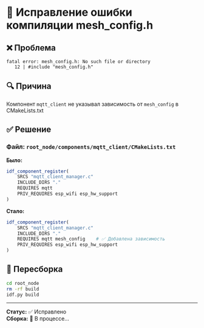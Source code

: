 # 🔧 Исправление ошибки компиляции mesh_config.h

## ❌ Проблема
```
fatal error: mesh_config.h: No such file or directory
   12 | #include "mesh_config.h"
```

## 🔍 Причина
Компонент `mqtt_client` не указывал зависимость от `mesh_config` в CMakeLists.txt

## ✅ Решение

### Файл: `root_node/components/mqtt_client/CMakeLists.txt`

**Было:**
```cmake
idf_component_register(
    SRCS "mqtt_client_manager.c"
    INCLUDE_DIRS "."
    REQUIRES mqtt
    PRIV_REQUIRES esp_wifi esp_hw_support
)
```

**Стало:**
```cmake
idf_component_register(
    SRCS "mqtt_client_manager.c"
    INCLUDE_DIRS "."
    REQUIRES mqtt mesh_config    # ✅ Добавлена зависимость
    PRIV_REQUIRES esp_wifi esp_hw_support
)
```

## 🚀 Пересборка

```bash
cd root_node
rm -rf build
idf.py build
```

---

**Статус:** ✅ Исправлено  
**Сборка:** 🔄 В процессе...

